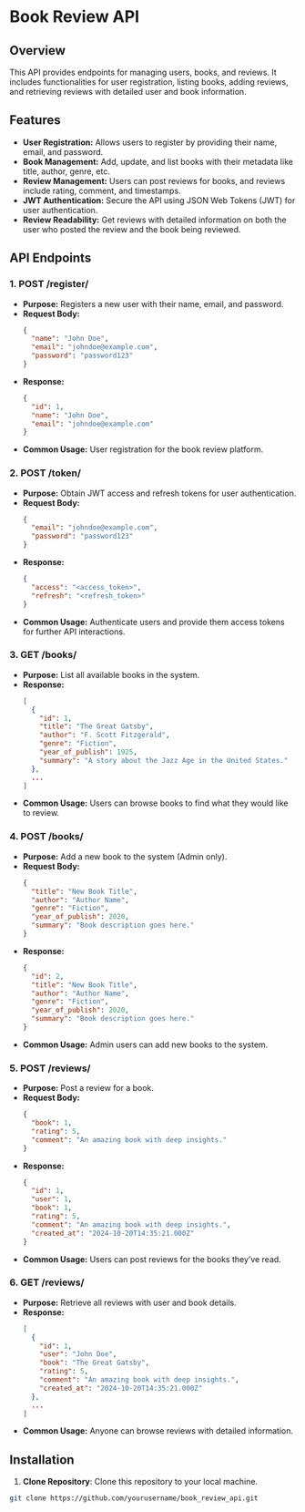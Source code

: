 # Book Review API

## Overview
This API provides endpoints for managing users, books, and reviews. It includes functionalities for user registration, listing books, adding reviews, and retrieving reviews with detailed user and book information.

## Features
  - **User Registration:** Allows users to register by providing their name, email, and password.
  - **Book Management:** Add, update, and list books with their metadata like title, author, genre, etc.
  - **Review Management:** Users can post reviews for books, and reviews include rating, comment, and timestamps.
  - **JWT Authentication:** Secure the API using JSON Web Tokens (JWT) for user authentication.
  - **Review Readability:** Get reviews with detailed information on both the user who posted the review and the book being reviewed.

## API Endpoints

### 1. POST /register/
  - **Purpose:** Registers a new user with their name, email, and password.
  - **Request Body:**
    ```json
    {
      "name": "John Doe",
      "email": "johndoe@example.com",
      "password": "password123"
    }
    ```
  - **Response:**
    ```json
    {
      "id": 1,
      "name": "John Doe",
      "email": "johndoe@example.com"
    }
    ```
  - **Common Usage:** User registration for the book review platform.

### 2. POST /token/
  - **Purpose:** Obtain JWT access and refresh tokens for user authentication.
  - **Request Body:**
    ```json
    {
      "email": "johndoe@example.com",
      "password": "password123"
    }
    ```
  - **Response:**
    ```json
    {
      "access": "<access_token>",
      "refresh": "<refresh_token>"
    }
    ```
  - **Common Usage:** Authenticate users and provide them access tokens for further API interactions.

### 3. GET /books/
  - **Purpose:** List all available books in the system.
  - **Response:**
    ```json
    [
      {
        "id": 1,
        "title": "The Great Gatsby",
        "author": "F. Scott Fitzgerald",
        "genre": "Fiction",
        "year_of_publish": 1925,
        "summary": "A story about the Jazz Age in the United States."
      },
      ...
    ]
    ```
  - **Common Usage:** Users can browse books to find what they would like to review.

### 4. POST /books/
  - **Purpose:** Add a new book to the system (Admin only).
  - **Request Body:**
    ```json
    {
      "title": "New Book Title",
      "author": "Author Name",
      "genre": "Fiction",
      "year_of_publish": 2020,
      "summary": "Book description goes here."
    }
    ```
  - **Response:**
    ```json
    {
      "id": 2,
      "title": "New Book Title",
      "author": "Author Name",
      "genre": "Fiction",
      "year_of_publish": 2020,
      "summary": "Book description goes here."
    }
    ```
  - **Common Usage:** Admin users can add new books to the system.

### 5. POST /reviews/
  - **Purpose:** Post a review for a book.
  - **Request Body:**
    ```json
    {
      "book": 1,
      "rating": 5,
      "comment": "An amazing book with deep insights."
    }
    ```
  - **Response:**
    ```json
    {
      "id": 1,
      "user": 1,
      "book": 1,
      "rating": 5,
      "comment": "An amazing book with deep insights.",
      "created_at": "2024-10-20T14:35:21.000Z"
    }
    ```
  - **Common Usage:** Users can post reviews for the books they’ve read.

### 6. GET /reviews/
  - **Purpose:** Retrieve all reviews with user and book details.
  - **Response:**
    ```json
    [
      {
        "id": 1,
        "user": "John Doe",
        "book": "The Great Gatsby",
        "rating": 5,
        "comment": "An amazing book with deep insights.",
        "created_at": "2024-10-20T14:35:21.000Z"
      },
      ...
    ]
    ```
  - **Common Usage:** Anyone can browse reviews with detailed information.

## Installation

1. **Clone Repository**: Clone this repository to your local machine.
```bash
git clone https://github.com/yourusername/book_review_api.git
